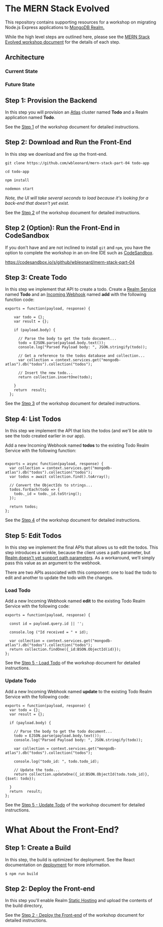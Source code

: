 # The MERN Stack Evolved 

This repository contains supporting resources for a workshop on migrating Node.js Express applications to [MongoDB Realm. ](https://www.mongodb.com/cloud/stitch)

While the high level steps are outlined here, please see the [MERN Stack Evolved workshop document](https://docs.google.com/document/d/1BZfDNckDjYrC2EByV1eSfQwutXUZlokg0ku01Rtwhzg/edit?usp=sharing) for the details of each step.

## Architecture

### Current State

### Future State

## Step 1: Provision the Backend
In this step you will provision an [Atlas](https://www.mongodb.com/cloud/stitch) cluster named **Todo** and a Realm application named **Todo**. 

See the [Step 1](https://docs.google.com/document/d/1BZfDNckDjYrC2EByV1eSfQwutXUZlokg0ku01Rtwhzg/edit#heading=h.k9sxni8q8v7t) of the workshop document for detailed instructions.

## Step 2: Download and Run the Front-End
In this step we download and fire up the front-end. 

```
git clone https://github.com/wbleonard/mern-stack-part-04 todo-app

cd todo-app

npm install

nodemon start
```

_Note, the UI will take several seconds to load because it's looking for a back-end that doesn't yet exist._

See the [Step 2](https://docs.google.com/document/d/1BZfDNckDjYrC2EByV1eSfQwutXUZlokg0ku01Rtwhzg/edit#heading=h.8azct1u6fh2y) of the workshop document for detailed instructions.

## Step 2 (Option): Run the Front-End in CodeSandbox
If you don't have and are not inclined to install `git` and `npm`, you have the option to complete the workshop in an on-line IDE such as [CodeSandbox](https://codesandbox.io/). 

https://codesandbox.io/s/github/wbleonard/mern-stack-part-04

## Step 3: Create Todo
In this step we implement that API to create a todo. Create a [Realm Service](https://docs.mongodb.com/stitch/services/) named **Todo** and an [Incoming Webhook](https://docs.mongodb.com/stitch/services/#incoming-webhooks) named **add** with the following function code:

```
exports = function(payload, response) {
  
    var todo = {};
    var result = {};
      
    if (payload.body) {
  
      // Parse the body to get the todo document...
      todo = EJSON.parse(payload.body.text());
      console.log("Parsed Payload body: ", JSON.stringify(todo));
        
      // Get a reference to the todos database and collection...
      var collection = context.services.get("mongodb-atlas").db("todos").collection("todos");
    
      // Insert the new todo...
      return collection.insertOne(todo);
        
    }
    return  result;
  };
```

See the [Step 3](https://docs.google.com/document/d/1BZfDNckDjYrC2EByV1eSfQwutXUZlokg0ku01Rtwhzg/edit#heading=h.eevhio1lfzo1) of the workshop document for detailed instructions.

## Step 4: List Todos
In this step we implement the API that lists the todos (and we'll be able to see the todo created earlier in our app).

Add a new Incoming Webhook named **todos** to the existing Todo Realm Service with the following function:

```

exports = async function(payload, response) {
  var collection = context.services.get("mongodb-atlas").db("todos").collection("todos");
  var todos = await collection.find().toArray();

  // Convert the ObjectIds to strings...
  todos.forEach(todo => {
    todo._id = todo._id.toString();
  });
  
  return todos;
};
```

See the [Step 4](https://docs.google.com/document/d/1BZfDNckDjYrC2EByV1eSfQwutXUZlokg0ku01Rtwhzg/edit#heading=h.ywtdr24jlb1g) of the workshop document for detailed instructions.

## Step 5: Edit Todos
In this step we implement the final APIs that allows us to edit the todos. This step introduces a wrinkle, because the client uses a path parameter, but [Realm doesn't yet support path parameters](https://mongodb.canny.io/mongodb-stitch/p/ability-to-set-parameters-through-a-webhook-path). As a workaround, we’ll simply pass this value as an argument to the webhook.

There are two APIs associated with this component: one to load the todo to edit and another to update the todo with the changes.

### Load Todo

Add a new Incoming Webhook named **edit** to the existing Todo Realm Service with the following code:

```
exports = function(payload, response) {
  
  const id = payload.query.id || '';

  console.log ("Id received = " + id);
  
  var collection = context.services.get("mongodb-atlas").db("todos").collection("todos");
  return collection.findOne({_id:BSON.ObjectId(id)});
};
```

See the [Step 5 - Load Todo](https://docs.google.com/document/d/1BZfDNckDjYrC2EByV1eSfQwutXUZlokg0ku01Rtwhzg/edit#heading=h.t8vpsiv55j5k) of the workshop document for detailed instructions.

### Update Todo

Add a new Incoming Webhook named **update** to the existing Todo Realm Service with the following code:

```
exports = function(payload, response) {
  var todo = {};
  var result = {};
    
  if (payload.body) {
    
    // Parse the body to get the todo document...
    todo = EJSON.parse(payload.body.text());
    console.log("Parsed Payload body: ", JSON.stringify(todo));
    
    var collection = context.services.get("mongodb-atlas").db("todos").collection("todos");
  
    console.log("todo_id: ", todo.todo_id);
  
    // Update the todo...
    return collection.updateOne({_id:BSON.ObjectId(todo.todo_id)}, {$set: todo});
      
  }
  return  result;
};
```
See the [Step 5 - Update Todo](https://docs.google.com/document/d/1BZfDNckDjYrC2EByV1eSfQwutXUZlokg0ku01Rtwhzg/edit#heading=h.54zvf6jfr8gg) of the workshop document for detailed instructions.


# What About the Front-End?

## Step 1: Create a Build
In this step, the build is optimized for deployment. See the React documentation on [deployment](https://facebook.github.io/create-react-app/docs/deployment) for more information.

```
$ npm run build
```

## Step 2: Deploy the Front-end
In this step you'll enable Realm [Static Hosting](https://docs.mongodb.com/stitch/hosting/) and upload the contents of the build directory, 

See the [Step 2 - Deploy the Front-end](https://docs.google.com/document/d/1BZfDNckDjYrC2EByV1eSfQwutXUZlokg0ku01Rtwhzg/edit#heading=h.cfj2wno8utpg) of the workshop document for detailed instructions.